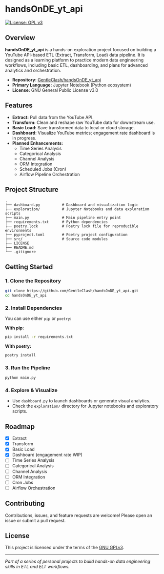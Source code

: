 # handsOnDE_yt_api

[![License: GPL v3](https://img.shields.io/badge/License-GPLv3-blue.svg)](LICENSE)

## Overview

**handsOnDE_yt_api** is a hands-on exploration project focused on building a YouTube API-based ETL (Extract, Transform, Load) data pipeline. It is designed as a learning platform to practice modern data engineering workflows, including basic ETL, dashboarding, and plans for advanced analytics and orchestration.

- **Repository:** [GentleClash/handsOnDE_yt_api](https://github.com/GentleClash/handsOnDE_yt_api)
- **Primary Language:** Jupyter Notebook (Python ecosystem)
- **License:** GNU General Public License v3.0

## Features

- **Extract:** Pull data from the YouTube API.
- **Transform:** Clean and reshape raw YouTube data for downstream use.
- **Basic Load:** Save transformed data to local or cloud storage.
- **Dashboard:** Visualize YouTube metrics; engagement rate dashboard is in progress.
- **Planned Enhancements:**
  - Time Series Analysis
  - Categorical Analysis
  - Channel Analysis
  - ORM Integration
  - Scheduled Jobs (Cron)
  - Airflow Pipeline Orchestration

## Project Structure

```
.
├── dashboard.py          # Dashboard and visualization logic
├── exploration/          # Jupyter Notebooks and data exploration scripts
├── main.py               # Main pipeline entry point
├── requirements.txt      # Python dependencies
├── poetry.lock           # Poetry lock file for reproducible environments
├── pyproject.toml        # Poetry project configuration
├── src/                  # Source code modules
├── LICENSE
├── README.md
└── .gitignore
```

## Getting Started

### 1. Clone the Repository

```bash
git clone https://github.com/GentleClash/handsOnDE_yt_api.git
cd handsOnDE_yt_api
```

### 2. Install Dependencies

You can use either `pip` or `poetry`:

**With pip:**
```bash
pip install -r requirements.txt
```

**With poetry:**
```bash
poetry install
```

### 3. Run the Pipeline

```bash
python main.py
```

### 4. Explore & Visualize

- Use `dashboard.py` to launch dashboards or generate visual analytics.
- Check the `exploration/` directory for Jupyter notebooks and exploratory scripts.

## Roadmap

- [x] Extract
- [x] Transform
- [x] Basic Load
- [x] Dashboard (engagement rate WIP)
- [ ] Time Series Analysis
- [ ] Categorical Analysis
- [ ] Channel Analysis
- [ ] ORM Integration
- [ ] Cron Jobs
- [ ] Airflow Orchestration

## Contributing

Contributions, issues, and feature requests are welcome! Please open an issue or submit a pull request.

## License

This project is licensed under the terms of the [GNU GPLv3](LICENSE).

---
*Part of a series of personal projects to build hands-on data engineering skills in ETL and ELT workflows.*
